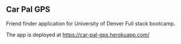 ## Car Pal GPS

Friend finder application for University of Denver Full stack bootcamp.

The app is deployed at https://car-pal-gps.herokuapp.com/
